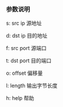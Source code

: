 ﻿### 参数说明

s: src ip 源地址 

d: dst ip 目的地址

f: src port 源端口 

t: dst port 目的端口 

o: offset 偏移量

l: length 输出字节长度

h: help 帮助

 